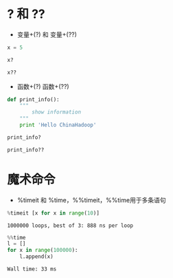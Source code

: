 
# ? 和 ??

* 变量+(?) 和 变量+(??)


```python
x = 5
```


```python
x?
```


```python
x??
```

* 函数+(?) 函数+(??)


```python
def print_info():
    """
        show information
    """
    print 'Hello ChinaHadoop'
```


```python
print_info?
```


```python
print_info??
```

# 魔术命令

* %timeit 和 %time，%%timeit，%%time用于多条语句


```python
%timeit [x for x in range(10)]
```

    1000000 loops, best of 3: 888 ns per loop
    


```python
%%time
l = []
for x in range(100000):
    l.append(x)
```

    Wall time: 33 ms
    


```python

```
